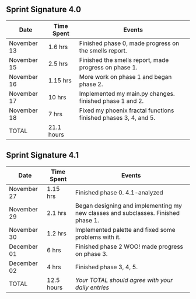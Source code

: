 ## Sprint Signature 4.0

| Date        | Time Spent | Events
|-------------|------------|--------------------
| November 13 | 1.6 hrs    | Finished phase 0, made progress on the smells report.
| November 15 | 2.5 hrs    | Finished the smells report, made progress on phase 1.  
| November 16 | 1.15 hrs   | More work on phase 1 and began phase 2. 
| November 17 | 10 hrs     | Implemented my main.py changes. finished phase 1 and 2.
| November 18 | 7 hrs      | Fixed my phoenix fractal functions finished phases 3, 4, and 5. 
| TOTAL       | 21.1 hours |


## Sprint Signature 4.1

| Date        | Time Spent | Events
|-------------|------------|--------------------
| November 27 | 1.15 hrs   | Finished phase 0. 4.1-analyzed
| November 29 | 2.1  hrs   | Began designing and implementing my new classes and subclasses. Finished phase 1. 
| November 30 | 1.2  hrs   | Implemented palette and fixed some problems with it. 
| December 01 | 6    hrs   | Finished phase 2 WOO! made progress on phase 3.
| December 02 | 4    hrs   | Finished phase 3, 4, 5. 
| TOTAL       | 12.5 hours | *Your TOTAL should agree with your daily entries*
